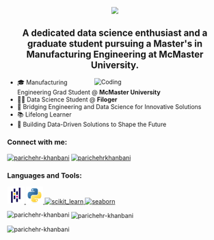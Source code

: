 <div align="center">
  <img src="https://github.com/Parichehr-Khanbani/Parichehr-Khanbani/assets/134718965/451914d6-9f8e-43ed-aa83-6750f6e36344/Parichehr-Khanbani/main/gif.github.banner.gif">
</div>

<h2 align="center">A dedicated data science enthusiast and a graduate student pursuing a Master's in Manufacturing Engineering at McMaster University.</h2>

<img align="right" alt="Coding" width="300" src="https://media0.giphy.com/media/L1R1tvI9svkIWwpVYr/giphy.gif?cid=ecf05e47spf1mgza3xlmmx9z9bvbhhyh1d9ph1aaxyxjqge0&ep=v1_gifs_search&rid=giphy.gif&ct=g.gif">

- 🎓 Manufacturing Engineering Grad Student @ **McMaster University**
- 👨‍💻 Data Science Student @ **Filoger**
- 💼 Bridging Engineering and Data Science for Innovative Solutions
- 📚 Lifelong Learner
- 🚀 Building Data-Driven Solutions to Shape the Future



<h3 align="left">Connect with me:</h3>
<p align="left">
  <a href="https://linkedin.com/in/parichehr-khanbani" target="blank"><img align="center" src="https://raw.githubusercontent.com/rahuldkjain/github-profile-readme-generator/master/src/images/icons/Social/linked-in-alt.svg" alt="parichehr-khanbani" height="30" width="40" /></a>
  <a href="https://kaggle.com/parichehrkhanbani" target="blank"><img align="center" src="https://raw.githubusercontent.com/rahuldkjain/github-profile-readme-generator/master/src/images/icons/Social/kaggle.svg" alt="parichehrkhanbani" height="30" width="40" /></a>
</p>

<h3 align="left">Languages and Tools:</h3>
<p align="left">
  <a href="https://pandas.pydata.org/" target="_blank" rel="noreferrer">
    <img src="https://raw.githubusercontent.com/devicons/devicon/2ae2a900d2f041da66e950e4d48052658d850630/icons/pandas/pandas-original.svg" alt="pandas" width="40" height="40"/>
  </a>
  <a href="https://www.python.org" target="_blank" rel="noreferrer">
    <img src="https://raw.githubusercontent.com/devicons/devicon/master/icons/python/python-original.svg" alt="python" width="40" height="40"/>
  </a>
  <a href="https://scikit-learn.org/" target="_blank" rel="noreferrer">
    <img src="https://upload.wikimedia.org/wikipedia/commons/0/05/Scikit_learn_logo_small.svg" alt="scikit_learn" width="40" height="40"/>
  </a>
  <a href="https://seaborn.pydata.org/" target="_blank" rel="noreferrer">
    <img src="https://seaborn.pydata.org/_images/logo-mark-lightbg.svg" alt="seaborn" width="40" height="40"/>
  </a>
</p>

<p><img align="left" src="https://github-readme-stats.vercel.app/api/top-langs?username=parichehr-khanbani&show_icons=true&locale=en&layout=compact" alt="parichehr-khanbani" /></p>

<p>&nbsp;<img align="center" src="https://github-readme-stats.vercel.app/api?username=parichehr-khanbani&show_icons=true&locale=en" alt="parichehr-khanbani" /></p>

<p><img align="center" src="https://github-readme-streak-stats.herokuapp.com/?user=parichehr-khanbani&" alt="parichehr-khanbani" /></p>

